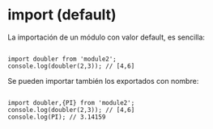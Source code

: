 # import (default)

La importación de un módulo con valor default, es sencilla:
<pre><code>
import doubler from 'module2';
console.log(doubler(2,3)); // [4,6]
</code></pre>

Se pueden importar también los exportados con nombre:
<pre><code>
import doubler,{PI} from 'module2';
console.log(doubler(2,3)); // [4,6]
console.log(PI); // 3.14159
</code></pre>
